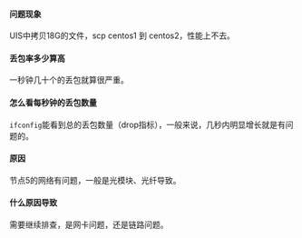 #### 问题现象
UIS中拷贝18G的文件，scp centos1 到 centos2，性能上不去。

#### 丢包率多少算高
一秒钟几十个的丢包就算很严重。

#### 怎么看每秒钟的丢包数量
`ifconfig`能看到总的丢包数量（drop指标），一般来说，几秒内明显增长就是有问题的。

#### 原因
节点5的网络有问题，一般是光模块、光纤导致。

#### 什么原因导致
需要继续排查，是网卡问题，还是链路问题。
